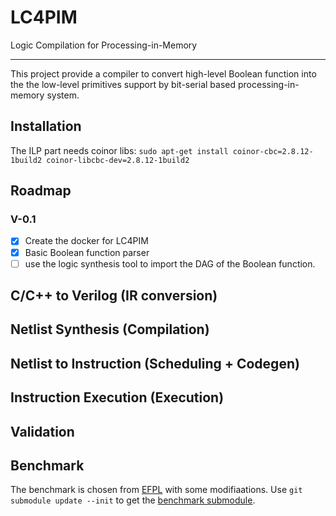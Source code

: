 # LC4PIM
Logic Compilation for Processing-in-Memory
 
 -------------------------------------------

This project provide a compiler to convert high-level Boolean function into the the low-level primitives support by bit-serial based processing-in-memory system.

## Installation
The ILP part needs coinor libs:
`sudo apt-get install coinor-cbc=2.8.12-1build2 coinor-libcbc-dev=2.8.12-1build2`

## Roadmap

### V-0.1
- [x] Create the docker for LC4PIM
- [x] Basic Boolean function parser
- [ ] use the logic synthesis tool to import the DAG of the Boolean function.

## C/C++ to Verilog (IR conversion)
 
## Netlist Synthesis (Compilation)

## Netlist to Instruction (Scheduling + Codegen)  

## Instruction Execution (Execution)
 
## Validation
 
## Benchmark
The benchmark is chosen from [EFPL](https://github.com/lsils/benchmarks) with some modifiaations. Use `git submodule update --init` to get the [benchmark submodule](https://github.com/Intelligent-Computing-Research-Group/PIMLC-Benchmark).